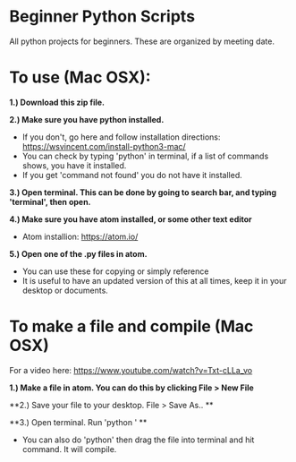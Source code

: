 # Beginner Python Scripts
All python projects for beginners. These are organized by meeting date.

# To use (Mac OSX): 

**1.) Download this zip file.**

**2.) Make sure you have python installed.**
- If you don't, go here and follow installation directions: https://wsvincent.com/install-python3-mac/
- You can check by typing 'python' in terminal, if a list of commands shows, you have it installed. 
- If you get 'command not found' you do not have it installed. 

**3.) Open terminal. This can be done by going to search bar, and typing 'terminal', then open.**

**4.) Make sure you have atom installed, or some other text editor**
- Atom installion: https://atom.io/ 

**5.) Open one of the .py files in atom.** 
- You can use these for copying or simply reference
- It is useful to have an updated version of this at all times, keep it in your desktop or documents. 

# To make a file and compile (Mac OSX)

For a video here: https://www.youtube.com/watch?v=Txt-cLLa_vo

**1.) Make a file in atom. You can do this by clicking File > New File**

**2.) Save your file to your desktop. File > Save As.. **

**3.) Open terminal. Run 'python <pathoffile>' **
  - You can also do 'python' then drag the file into terminal and hit command. It will compile. 
  






  


